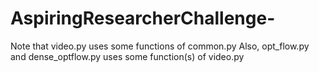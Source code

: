 # AspiringResearcherChallenge-

Note that video.py uses some functions of common.py
Also, opt_flow.py and dense_optflow.py uses some function(s) of video.py
